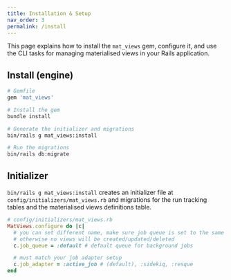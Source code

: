 ```yaml
---
title: Installation & Setup
nav_order: 3
permalink: /install
---
```


This page explains how to install the `mat_views` gem, configure it, and use the CLI tasks for managing materialised views in your Rails application.

## Install (engine)

```ruby
# Gemfile
gem 'mat_views'
```

```bash
# Install the gem
bundle install

# Generate the initializer and migrations
bin/rails g mat_views:install

# Run the migrations
bin/rails db:migrate
```

## Initializer

`bin/rails g mat_views:install` creates an initializer file at `config/initializers/mat_views.rb` and migrations for the run tracking tables and the materialised views definitions table.

```ruby
# config/initializers/mat_views.rb
MatViews.configure do |c|
  # you can set different name, make sure job queue is set to the same as in your job adapter
  # otherwise no views will be created/updated/deleted
  c.job_queue = :default # default queue for background jobs

  # must match your job adapter setup
  c.job_adapter = :active_job # (default), :sidekiq, :resque
end
```
